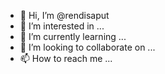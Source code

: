 - 👋 Hi, I’m @rendisaput
- 👀 I’m interested in ...
- 🌱 I’m currently learning ...
- 💞️ I’m looking to collaborate on ...
- 📫 How to reach me ...

<!---
rendisaput/rendisaput is a ✨ special ✨ repository because its `README.md` (this file) appears on your GitHub profile.
You can click the Preview link to take a look at your changes.
--->
